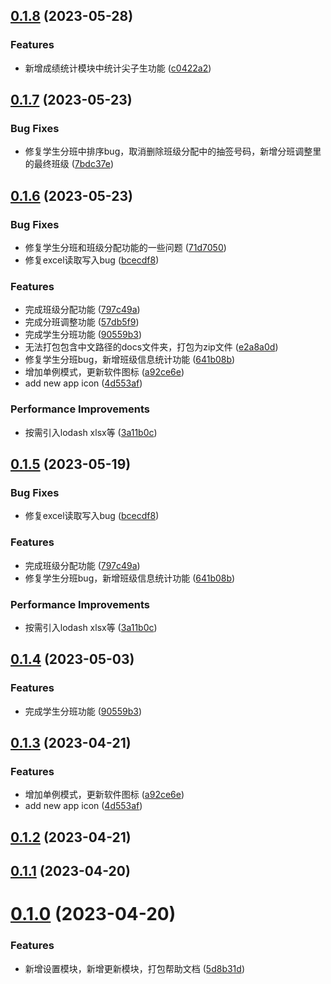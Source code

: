 

## [0.1.8](https://github.com/lijianran/assistor-app/compare/v0.1.7...v0.1.8) (2023-05-28)


### Features

* 新增成绩统计模块中统计尖子生功能 ([c0422a2](https://github.com/lijianran/assistor-app/commit/c0422a2a9aaa9cff9e9d6bf55b8558d7b7a057e9))

## [0.1.7](https://github.com/lijianran/assistor-app/compare/v0.1.6...v0.1.7) (2023-05-23)


### Bug Fixes

* 修复学生分班中排序bug，取消删除班级分配中的抽签号码，新增分班调整里的最终班级 ([7bdc37e](https://github.com/lijianran/assistor-app/commit/7bdc37e30f2d3594ad5c9d759b7fbd1cf162b2f5))

## [0.1.6](https://github.com/lijianran/assistor-app/compare/v0.1.1...v0.1.6) (2023-05-23)


### Bug Fixes

* 修复学生分班和班级分配功能的一些问题 ([71d7050](https://github.com/lijianran/assistor-app/commit/71d7050ef166fd47b3c3d2fb3c981f992285dcf5))
* 修复excel读取写入bug ([bcecdf8](https://github.com/lijianran/assistor-app/commit/bcecdf820f05535738e60a3cd76a4611f6282f9e))


### Features

* 完成班级分配功能 ([797c49a](https://github.com/lijianran/assistor-app/commit/797c49aaf32a357586d6472f091c70f8b0c1b305))
* 完成分班调整功能 ([57db5f9](https://github.com/lijianran/assistor-app/commit/57db5f9e37c6cd5bb6e1407190219721ae1a8c59))
* 完成学生分班功能 ([90559b3](https://github.com/lijianran/assistor-app/commit/90559b3d5b96efca465f7ee71b915c1ecf0cd3ac))
* 无法打包包含中文路径的docs文件夹，打包为zip文件 ([e2a8a0d](https://github.com/lijianran/assistor-app/commit/e2a8a0de890e4c552beca1943e2324331cdfc89b))
* 修复学生分班bug，新增班级信息统计功能 ([641b08b](https://github.com/lijianran/assistor-app/commit/641b08bcc40602fe62514ab980422d7dd420c7d7))
* 增加单例模式，更新软件图标 ([a92ce6e](https://github.com/lijianran/assistor-app/commit/a92ce6e63da804d7b02557396509a5c55d50f823))
* add new app icon ([4d553af](https://github.com/lijianran/assistor-app/commit/4d553afc57f1392f73cafd4a96715564c7bedcdb))


### Performance Improvements

* 按需引入lodash xlsx等 ([3a11b0c](https://github.com/lijianran/assistor-app/commit/3a11b0c684003148c5d620874e6b457d1da28ab7))

## [0.1.5](https://github.com/lijianran/assistor-app/compare/v0.1.4...v0.1.5) (2023-05-19)


### Bug Fixes

* 修复excel读取写入bug ([bcecdf8](https://github.com/lijianran/assistor-app/commit/bcecdf820f05535738e60a3cd76a4611f6282f9e))


### Features

* 完成班级分配功能 ([797c49a](https://github.com/lijianran/assistor-app/commit/797c49aaf32a357586d6472f091c70f8b0c1b305))
* 修复学生分班bug，新增班级信息统计功能 ([641b08b](https://github.com/lijianran/assistor-app/commit/641b08bcc40602fe62514ab980422d7dd420c7d7))


### Performance Improvements

* 按需引入lodash xlsx等 ([3a11b0c](https://github.com/lijianran/assistor-app/commit/3a11b0c684003148c5d620874e6b457d1da28ab7))

## [0.1.4](https://github.com/lijianran/assistor-app/compare/v0.1.3...v0.1.4) (2023-05-03)


### Features

* 完成学生分班功能 ([90559b3](https://github.com/lijianran/assistor-app/commit/90559b3d5b96efca465f7ee71b915c1ecf0cd3ac))

## [0.1.3](https://github.com/lijianran/assistor-app/compare/v0.1.1...v0.1.3) (2023-04-21)


### Features

* 增加单例模式，更新软件图标 ([a92ce6e](https://github.com/lijianran/assistor-app/commit/a92ce6e63da804d7b02557396509a5c55d50f823))
* add new app icon ([4d553af](https://github.com/lijianran/assistor-app/commit/4d553afc57f1392f73cafd4a96715564c7bedcdb))

## [0.1.2](https://github.com/lijianran/assistor-app/compare/v0.1.1...v0.1.2) (2023-04-21)

## [0.1.1](https://github.com/lijianran/assistor-app/compare/v0.1.0...v0.1.1) (2023-04-20)

# [0.1.0](https://github.com/lijianran/assistor-app/compare/v0.0.1...v0.1.0) (2023-04-20)


### Features

* 新增设置模块，新增更新模块，打包帮助文档 ([5d8b31d](https://github.com/lijianran/assistor-app/commit/5d8b31d3ee610a303f8c5a4cad2f640282fb48fa))